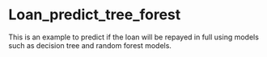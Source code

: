 # Loan_predict_tree_forest
This is an example to predict if the loan will be repayed in full using models such as decision tree and random forest models.

